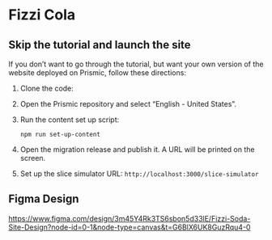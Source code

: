 # Fizzi Cola



## Skip the tutorial and launch the site

If you don’t want to go through the tutorial, but want your own version of the website deployed on Prismic, follow these directions:

1. Clone the code:
    
2. Open the Prismic repository and select “English - United States”.
3. Run the content set up script:
    
    ```tsx
    npm run set-up-content
    ```
    
4. Open the migration release and publish it. A URL will be printed on the screen.
5. Set up the slice simulator URL: `http://localhost:3000/slice-simulator`

## Figma Design

https://www.figma.com/design/3m45Y4Rk3TS6sbon5d33lE/Fizzi-Soda-Site-Design?node-id=0-1&node-type=canvas&t=G6BlX6UK8GuzRqu4-0